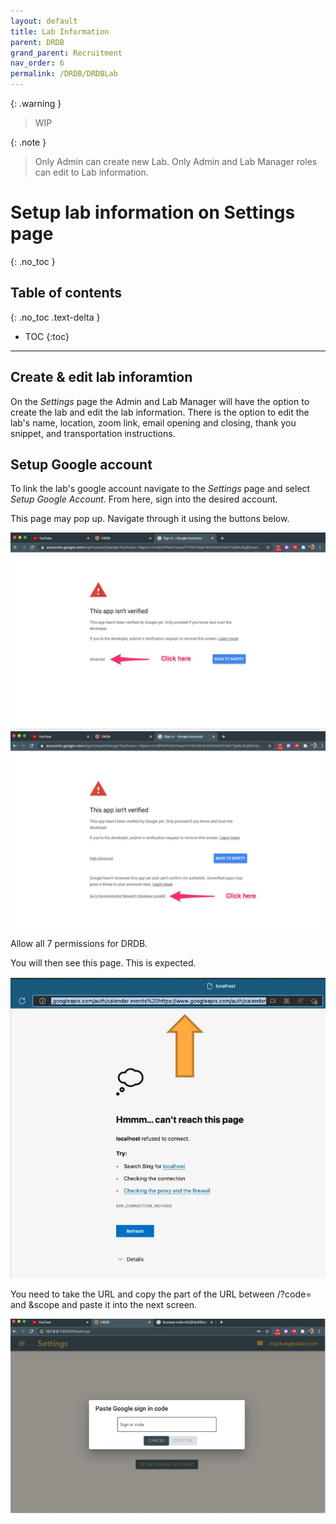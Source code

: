 ```yaml
---
layout: default
title: Lab Information
parent: DRDB
grand_parent: Recruitment
nav_order: 6
permalink: /DRDB/DRDBLab
---
```

{: .warning }
> WIP

{: .note }
> Only Admin can create new Lab.
> Only Admin and Lab Manager roles can edit to Lab information.


# Setup lab information on Settings page
{: .no_toc }

## Table of contents
{: .no_toc .text-delta }

* TOC
{:toc}

---
## Create & edit lab inforamtion

On the *Settings* page the Admin and Lab Manager will have the option to create the lab and edit the lab information. There is the option to edit the lab's name, location, zoom link, email opening and closing, thank you snippet, and transportation instructions. 

## Setup Google account

To link the lab's google account navigate to the *Settings* page and select *Setup Google Account*. From here, sign into the desired account. 

This page may pop up. Navigate through it using the buttons below. 

<img src="assets/images/2.jpg" alt="2">

<img src="assets/images/3.jpg" alt="3">

Allow all 7 permissions for DRDB. 



You will then see this page. This is expected. 

<img src="assets/images/4.jpg" alt="4">

You need to take the URL and copy the part of the URL between /?code= and &scope and paste it into the next screen. 

<img src="assets/images/5.jpg" alt="5">


 